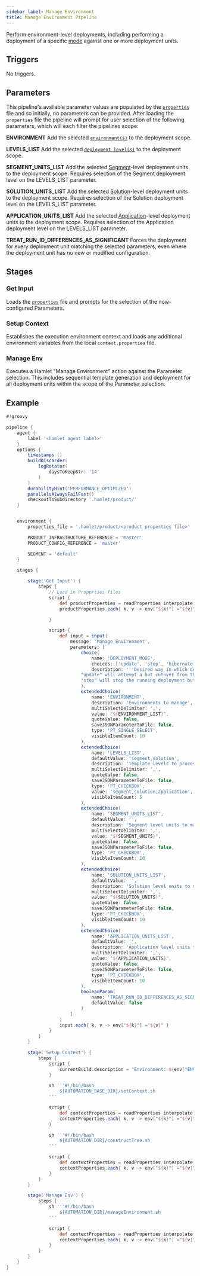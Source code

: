 ```yaml
---
sidebar_label: Manage Environment
title: Manage Environment Pipeline
---
```

Perform environment-level deployments, including performing a deployment of a specific [mode](../../../../../foundations/lifecycle#deployment-modes) against one or more deployment units.

## Triggers

No triggers.

## Parameters

This pipeline's available parameter values are populated by the [`properties`](../properties/properties) file and so initially, no parameters can be provided. After loading the `properties` file the pipeline will prompt for user selection of the following parameters, which will each filter the pipelines scope:

**ENVIRONMENT**
Add the selected [`environment(s)`](../../../../../foundations/terminology#environment) to the deployment scope.

**LEVELS_LIST**
Add the selected [`deployment level(s)`](../../../../../foundations/lifecycle#deployment-levels) to the deployment scope.

**SEGMENT_UNITS_LIST**
Add the selected [Segment](../../../../../foundations/terminology#segment)-level deployment units to the deployment scope. Requires selection of the Segment deployment level on the LEVELS_LIST parameter.

**SOLUTION_UNITS_LIST**
Add the selected [Solution](../../../../../foundations/terminology#solution)-level deployment units to the deployment scope. Requires selection of the Solution deployment level on the LEVELS_LIST parameter.

**APPLICATION_UNITS_LIST**
Add the selected [Application](../../../../../foundations/terminology#application)-level deployment units to the deployment scope. Requires selection of the Application deployment level on the LEVELS_LIST parameter.

**TREAT_RUN_ID_DIFFERENCES_AS_SIGNIFICANT**
Forces the deployment for every deployment unit matching the selected parameters, even where the deployment unit has no new or modified configuration.

## Stages

### Get Input

Loads the [`properties`](../properties/properties) file and prompts for the selection of the now-configured Parameters.

### Setup Context

Establishes the execution environment context and loads any additional environment variables from the local `context.properties` file.

### Manage Env

Executes a Hamlet "Manage Environment" action against the Parameter selection. This includes sequential template generation and deployment for all deployment units within the scope of the Parameter selection.

## Example

```groovy
#!groovy

pipeline {
    agent {
        label '<hamlet agent label>'
    }
    options {
        timestamps ()
        buildDiscarder(
            logRotator(
                daysToKeepStr: '14'
            )
        )
        durabilityHint('PERFORMANCE_OPTIMIZED')
        parallelsAlwaysFailFast()
        checkoutToSubdirectory '.hamlet/product/'
    }


    environment {
        properties_file = '.hamlet/product/<product properties file>'

        PRODUCT_INFRASTRUCTURE_REFERENCE = 'master'
        PRODUCT_CONFIG_REFERENCE = 'master'

        SEGMENT = 'default'
    }

    stages {

        stage('Get Input') {
            steps {
                // Load in Properties files
                script {
                    def productProperties = readProperties interpolate: true, file: "${env.properties_file}";
                    productProperties.each{ k, v -> env["${k}"] ="${v}" }

                }

                script {
                    def input = input(
                        message: 'Manage Environment',
                        parameters: [
                            choice(
                                name: 'DEPLOYMENT_MODE',
                                choices: ['update', 'stop', 'hibernate'],
                                description: '''Desired way in which deploy should occur.
                            "update" will attempt a hot cutover from the running deployment to the desired deployment.
                            "stop" will stop the running deployment but not start the desired deployment - mainly intended to facilitate database maintenance without the application'''
                            ),
                            extendedChoice(
                                name: 'ENVIRONMENT',
                                description: 'Environments to manage',
                                multiSelectDelimiter: ',',
                                value: "${ENVIRONMENT_LIST}",
                                quoteValue: false,
                                saveJSONParameterToFile: false,
                                type: 'PT_SINGLE_SELECT',
                                visibleItemCount: 10
                            ),
                            extendedChoice(
                                name: 'LEVELS_LIST',
                                defaultValue: 'segment,solution',
                                description: 'Template levels to process',
                                multiSelectDelimiter: ',',
                                quoteValue: false,
                                saveJSONParameterToFile: false,
                                type: 'PT_CHECKBOX',
                                value: 'segment,solution,application',
                                visibleItemCount: 5
                            ),
                            extendedChoice(
                                name: 'SEGMENT_UNITS_LIST',
                                defaultValue: '',
                                description: 'Segment level units to manage',
                                multiSelectDelimiter: ',',
                                value: "${SEGMENT_UNITS}",
                                quoteValue: false,
                                saveJSONParameterToFile: false,
                                type: 'PT_CHECKBOX',
                                visibleItemCount: 10
                            ),
                            extendedChoice(
                                name: 'SOLUTION_UNITS_LIST',
                                defaultValue: '',
                                description: 'Solution level units to manage',
                                multiSelectDelimiter: ',',
                                value: "${SOLUTION_UNITS}",
                                quoteValue: false,
                                saveJSONParameterToFile: false,
                                type: 'PT_CHECKBOX',
                                visibleItemCount: 10
                            ),
                            extendedChoice(
                                name: 'APPLICATION_UNITS_LIST',
                                defaultValue: '',
                                description: 'Application level units to manage',
                                multiSelectDelimiter: ',',
                                value: "${APPLICATION_UNITS}",
                                quoteValue: false,
                                saveJSONParameterToFile: false,
                                type: 'PT_CHECKBOX',
                                visibleItemCount: 10
                            ),
                            booleanParam(
                                name: 'TREAT_RUN_ID_DIFFERENCES_AS_SIGNIFICANT',
                                defaultValue: false
                            )
                        ]
                    )
                    input.each{ k, v -> env["${k}"] ="${v}" }
                }
            }
        }

        stage('Setup Context') {
            steps {
                script {
                    currentBuild.description = "Environment: ${env["ENVIRONMENT"]}"
                }

                sh '''#!/bin/bash
                    ${AUTOMATION_BASE_DIR}/setContext.sh
                '''

                script {
                    def contextProperties = readProperties interpolate: true, file: "${WORKSPACE}/context.properties";
                    contextProperties.each{ k, v -> env["${k}"] ="${v}" }
                }

                sh '''#!/bin/bash
                    ${AUTOMATION_DIR}/constructTree.sh
                '''

                script {
                    def contextProperties = readProperties interpolate: true, file: "${WORKSPACE}/context.properties";
                    contextProperties.each{ k, v -> env["${k}"] ="${v}" }
                }
            }
        }

        stage('Manage Env') {
            steps {
                sh '''#!/bin/bash
                    ${AUTOMATION_DIR}/manageEnvironment.sh
                '''

                script {
                    def contextProperties = readProperties interpolate: true, file: "${WORKSPACE}/context.properties";
                    contextProperties.each{ k, v -> env["${k}"] ="${v}" }
                }
            }
        }
    }
}
```

